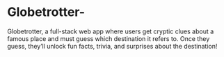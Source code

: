 # Globetrotter-
Globetrotter, a full-stack web app where users get cryptic clues about a famous place and must guess which destination it refers to. Once they guess, they’ll unlock fun facts, trivia, and surprises about the destination!
